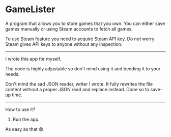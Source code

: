 # GameLister
 A program that allows you to store games that you own.
 You can either save games manually or using Steam accounts to fetch all games.
 
 To use Steam feature you need to acquire Steam API key. Do not worry Steam gives API keys to anyone without any inspection.
___
I wrote this app for myself.

The code is highly adjustable so don't mind using it and bending it to your needs.

Don't mind the sad JSON reader, writer I wrote. It fully rewrites the file content without a proper JSON read and replace instead. 
Done so to save-up time.

---
How to use it?

1. Run the app.

As easy as that 😄.
